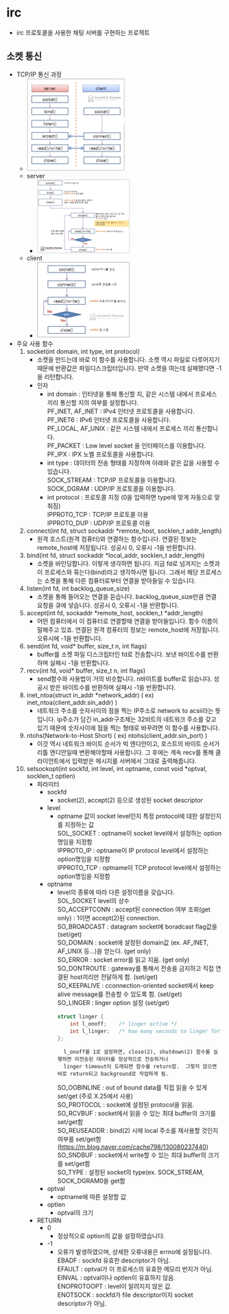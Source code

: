 # irc
+ irc 프로토콜을 사용한 채팅 서버를 구현하는 프로젝트

## 소켓 통신
+ TCP/IP 통신 과정
	+ <img src="./readme_img/tcp_ip.png" width="50%" height="50%"/>
	+ server
		+ <img src="./readme_img/server.png" width="50%" height="50%"/>
	+ client
		+ <img src="./readme_img/client.png" width="50%" height="50%"/>
+ 주요 사용 함수
	1. socket(int domain, int type, int protocol)
		+ 소켓을 만드는데 바로 이 함수를 사용합니다. 소켓 역시 파일로 다루어지기 때문에 반환값은 파일디스크립터입니다. 만약 소켓을 여는데 실패했다면 -1을 리턴합니다.
		+ 인자
			+ int domain : 인터넷을 통해 통신할 지, 같은 시스템 내에서 프로세스 끼리 통신할 지의 여부를 설정합니다.  
				PF_INET, AF_INET :	IPv4 인터넷 프로토콜을 사용합니다.  
				PF_INET6 :	IPv6 인터넷 프로토콜을 사용합니다.  
				PF_LOCAL, AF_UNIX :	같은 시스템 내에서 프로세스 끼리 통신합니다.  
				PF_PACKET :	Low level socket 을 인터페이스를 이용합니다.  
				PF_IPX :	IPX 노벨 프로토콜을 사용합니다.  
			+ int type : 데이터의 전송 형태를 지정하며 아래와 같은 값을 사용할 수 있습니다.  
				SOCK_STREAM :	TCP/IP 프로토콜을 이용합니다.  
				SOCK_DGRAM :	UDP/IP 프로토콜을 이용합니다.  
			+ int protocol : 프로토콜 지정 (0을 입력하면 type에 맞게 자동으로 맞춰짐)  
				IPPROTO_TCP : TCP/IP 프로토콜 이용  
				IPPROTO_DUP : UDP/IP 프로토콜 이용  
	2. connect(int fd, struct sockaddr *remote_host, socklen_t addr_length)
		+ 원격 호스트(원격 컴퓨터)와 연결하는 함수입니다. 연결된 정보는 remote_host에 저장됩니다. 성공시 0, 오류시 -1을 반환합니다.
	3. bind(int fd, struct sockaddr *local_addr, socklen_t addr_length)
		+ 소켓을 바인딩합니다. 이렇게 생각하면 됩니다. 지금 fd로 넘겨지는 소켓과 이 프로세스와 묶는다(bind)라고 생각하시면 됩니다. 그래서 해당 프로세스는 소켓을 통해 다른 컴퓨터로부터 연결을 받아들일 수 있습니다.
	4. listen(int fd, int backlog_queue_size)
		+ 소켓을 통해 들어오는 연결을 듣습니다. backlog_queue_size만큼 연결 요청을 큐에 넣습니다. 성공시 0, 오류시 -1을 반환합니다.
	5. accept(int fd, sockaddr *remote_host, socklen_t *addr_length)
		+ 어떤 컴퓨터에서 이 컴퓨터로 연결할때 연결을 받아들입니다. 함수 이름이 말해주고 있죠. 연결된 원격 컴퓨터의 정보는 remote_host에 저장됩니다. 오류시에 -1을 반환합니다.
	6. send(int fd, void* buffer, size_t n, int flags)
		+ buffer를 소켓 파일 디스크립터인 fd로 전송합니다. 보낸 바이트수를 반환하며 실패시 -1을 반환합니다.
	7. recv(int fd, void* buffer, size_t n, int flags)
		+ send함수와 사용법이 거의 비슷합니다. n바이트를 buffer로 읽습니다. 성공시 받은 바이트수를 반환하며 실패시 -1을 반환합니다.
	8. inet_ntoa(struct in_addr *network_addr) ( ex) inet_ntoa(client_addr.sin_addr) )
		+ 네트워크 주소를 숫자사이의 점을 찍는 IP주소로 network to acsii라는 뜻입니다. ip주소가 담긴 in_addr구조체는 32비트의 네트워크 주소를 갖고 있기 때문에 숫자사이에 점을 찍는 형태로 바꾸려면 이 함수를 사용합니다.
	9. ntohs(Network-to-Host Short) ( ex) ntohs(client_addr.sin_port) )
		+ 이것 역시 네트워크 바이트 순서가 빅 엔디안이고, 호스트의 바이트 순서가 리틀 엔디안일때 변환해야할때 사용합니다. 그 후에는 계속 recv를 통해 클라이언트에서 입력받은 메시지를 서버에서 그대로 출력해줍니다.
	10. setsockopt(int sockfd, int level, int optname, const void *optval, socklen_t optlen)
		+ 파라미터
			+ sockfd
				+ socket(2), accept(2) 등으로 생성된 socket descriptor
			+ level
				+ optname 값이 socket level인지 특정 protocol에 대한 설정인지를 지정하는 값  
				SOL_SOCKET : optname이 socket level에서 설정하는 option명임을 지정함  
				IPPROTO_IP : optname이 IP protocol level에서 설정하는 option명임을 지정함  
				IPPROTO_TCP : optname이 TCP protocol level에서 설정하는 option명임을 지정함  
			+ optname
				+ level의 종류에 따라 다른 설정이름을 갖습니다.  
				SOL_SOCKET level의 상수  
				SO_ACCEPTCONN : accept된 connection 여부 조회(get only) : 1이면 accept(2)된 connection.  
				SO_BROADCAST : datagram socket에 boradcast flag값을 (set/get)  
				SO_DOMAIN : socket에 설정된 domain값 (ex. AF_INET, AF_UNIX 등...)을 얻는다. (get only)  
				SO_ERROR : socket error를 읽고 지움. (get only)  
				SO_DONTROUTE : gateway를 통해서 전송을 금지하고 직접 연결된 host끼리만 전달하게 함. (set/get)  
				SO_KEEPALIVE : cconnection-oriented socket에서 keep alive message를 전송할 수 있도록 함. (set/get)  
				SO_LINGER : linger option 설정 (set/get)  
					```cpp
					struct linger {
						int l_onoff;    /* linger active */
						int l_linger;   /* how many seconds to linger for */
					};
					```
						l_onoff를 1로 설정하면, close(2), shutdown(2) 함수를 실행하면 미전송된 데이터를 정상적으로 전송하거나  
						linger timeout이 도래되면 함수를 return함.  그렇지 않으면 바로 return되고 background로 작업하게 됨.  
					SO_OOBINLINE : out of bound data를 직접 읽을 수 있게 set/get (주로 X.25에서 사용)  
					SO_PROTOCOL : socket에 설정된 protocol을 읽음.  
					SO_RCVBUF : socket에서 읽을 수 있는 최대 buffer의 크기를 set/get함  
					SO_REUSEADDR : bind(2) 시에 local 주소를 재사용할 것인지 여부를 set/get함 (https://m.blog.naver.com/cache798/130080237440)  
					SO_SNDBUF : socket에서 write할 수 있는 최대 buffer의 크기를 set/get함  
					SO_TYPE : 설정된 socket의 type(ex. SOCK_STREAM, SOCK_DGRAM0을 get함  
			+ optval
				+ optname에 따른 설정할 값
			+ optlen
				+ optval의 크기
		+ RETURN
			+ 0 
				+ 정상적으로 option의 값을 설정하였습니다.
			+ -1
				+ 오류가 발생하였으며, 상세한 오류내용은 errno에 설정됩니다.  
				EBADF     : sockfd 유효한 descriptor가 아님.  
				EFAULT    : optval가 이 프로세스의 유효한 메모리 번지가 아님.  
				EINVAL    : optval이나 optlen이 유효하지 않음.  
				ENOPROTOOPT : level이 알려지지 않은 값.  
				ENOTSOCK  : sockfd가 file descriptor이지 socket descriptor가 아님.  